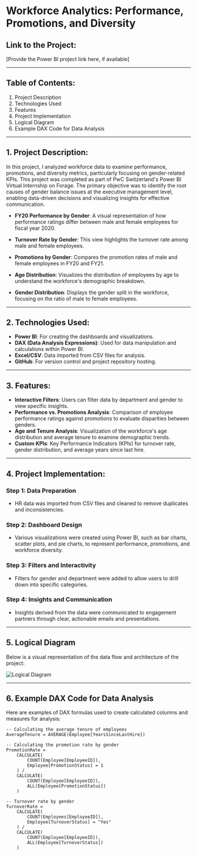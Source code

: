 # Workforce Analytics: Performance, Promotions, and Diversity

## **Link to the Project:**
[Provide the Power BI project link here, if available]

---

## **Table of Contents:**
1. Project Description
2. Technologies Used
3. Features
4. Project Implementation
5. Logical Diagram
6. Example DAX Code for Data Analysis

---

## **1. Project Description:**

In this project, I analyzed workforce data to examine performance, promotions, and diversity metrics, particularly focusing on gender-related KPIs. This project was completed as part of PwC Switzerland's Power BI Virtual Internship on Forage. The primary objective was to identify the root causes of gender balance issues at the executive management level, enabling data-driven decisions and visualizing insights for effective communication.

- **FY20 Performance by Gender**: A visual representation of how performance ratings differ between male and female employees for fiscal year 2020.
  
- **Turnover Rate by Gender**: This view highlights the turnover rate among male and female employees.
  
- **Promotions by Gender**: Compares the promotion rates of male and female employees in FY20 and FY21.
  
- **Age Distribution**: Visualizes the distribution of employees by age to understand the workforce's demographic breakdown.
  
- **Gender Distribution**: Displays the gender split in the workforce, focusing on the ratio of male to female employees.

---

## **2. Technologies Used:**
- **Power BI**: For creating the dashboards and visualizations.
- **DAX (Data Analysis Expressions)**: Used for data manipulation and calculations within Power BI.
- **Excel/CSV**: Data imported from CSV files for analysis.
- **GitHub**: For version control and project repository hosting.

---

## **3. Features:**
- **Interactive Filters**: Users can filter data by department and gender to view specific insights.
- **Performance vs. Promotions Analysis**: Comparison of employee performance ratings against promotions to evaluate disparities between genders.
- **Age and Tenure Analysis**: Visualization of the workforce's age distribution and average tenure to examine demographic trends.
- **Custom KPIs**: Key Performance Indicators (KPIs) for turnover rate, gender distribution, and average years since last hire.
  
---

## **4. Project Implementation:**

### **Step 1: Data Preparation**
- HR data was imported from CSV files and cleaned to remove duplicates and inconsistencies.
  
### **Step 2: Dashboard Design**
- Various visualizations were created using Power BI, such as bar charts, scatter plots, and pie charts, to represent performance, promotions, and workforce diversity.

### **Step 3: Filters and Interactivity**
- Filters for gender and department were added to allow users to drill down into specific categories.

### **Step 4: Insights and Communication**
- Insights derived from the data were communicated to engagement partners through clear, actionable emails and presentations.

---

## **5. Logical Diagram**

Below is a visual representation of the data flow and architecture of the project:

![Logical Diagram](/mnt/data/A_data_flow_diagram_inspired_by_the_previously_att.png)

---

## **6. Example DAX Code for Data Analysis**

Here are examples of DAX formulas used to create calculated columns and measures for analysis:

```dax
-- Calculating the average tenure of employees
AverageTenure = AVERAGE(Employee[YearsSinceLastHire])

-- Calculating the promotion rate by gender
PromotionRate = 
    CALCULATE(
        COUNT(Employee[EmployeeID]),
        Employee[PromotionStatus] = 1
    ) / 
    CALCULATE(
        COUNT(Employee[EmployeeID]),
        ALL(Employee[PromotionStatus])
    )

-- Turnover rate by gender
TurnoverRate = 
    CALCULATE(
        COUNT(Employees[EmployeeID]),
        Employee[TurnoverStatus] = "Yes"
    ) / 
    CALCULATE(
        COUNT(Employee[EmployeeID]),
        ALL(Employee[TurnoverStatus])
    )
